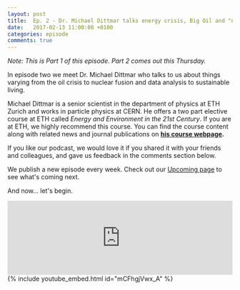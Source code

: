 ```yaml
---
layout: post
title:  Ep. 2 - Dr. Michael Dittmar talks energy crisis, Big Oil and "nonsense data" - Part 1
date:   2017-02-13 11:00:00 +0100
categories: episode
comments: true
---
```

*Note: This is Part 1 of this episode. Part 2 comes out this Thursday.*

In episode two we meet Dr. Michael Dittmar who talks to us about things varying from the oil crisis to nuclear fusion and data analysis to sustainable living.

Michael Dittmar is a senior scientist in the department of physics at ETH Zurich and works in particle physics at CERN. He offers a two part elective course at ETH called *Energy and Environment in the 21st Century*. If you are at ETH, we highly recommend this course. You can find the course content along with related news and journal publications on **[his course webpage](http://ihp-lx2.ethz.ch/energy21/).**

If you like our podcast, we would love it if you shared it with your friends and colleagues, and gave us feedback in the comments section below. 

We publish a new episode every week. Check out our [Upcoming page](/upcoming) to see what's coming next.

And now... let's begin.

<div id="media-wrapper">
<div id="soundcloud-embed"><iframe width="100%" height="166" scrolling="no" frameborder="no" src="https://w.soundcloud.com/player/?url=https%3A//api.soundcloud.com/tracks/307474290&amp;color=ff5500&amp;auto_play=false&amp;hide_related=false&amp;show_comments=true&amp;show_user=true&amp;show_reposts=false"></iframe></div>
<div id="youtube-embed">{% include youtube_embed.html id="mCFhgjVwx_A" %}</div> 
</div>



